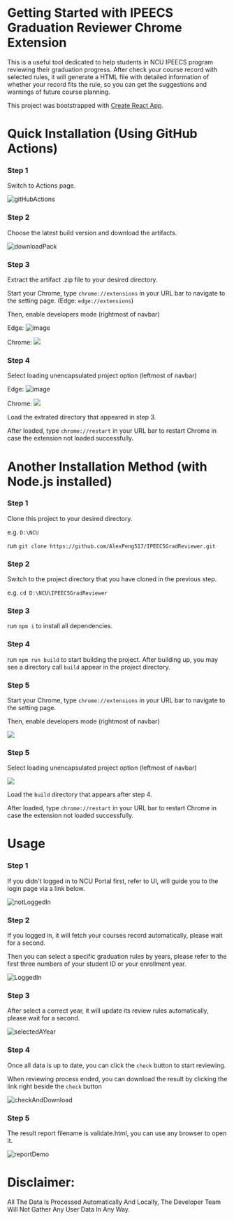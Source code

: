 # Getting Started with IPEECS Graduation Reviewer Chrome Extension

This is a useful tool dedicated to help students in NCU IPEECS program reviewing their graduation progress. After check your course record with selected rules, it will generate a HTML file with detailed information of whether your record fits the rule, so you can get the suggestions and warnings of future course planning.

This project was bootstrapped with [Create React App](https://github.com/facebook/create-react-app).


# Quick Installation (Using GitHub Actions)

### Step 1

Switch to Actions page.

![gitHubActions](https://user-images.githubusercontent.com/61203384/186875619-a2fbbbce-6ce3-469b-8a62-6d475d58a5cc.PNG)

### Step 2

Choose the latest build version and download the artifacts.

![downloadPack](https://user-images.githubusercontent.com/61203384/186876314-a7b89edb-2e77-4490-9701-2811ac62bb08.PNG)


### Step 3

Extract the artifact .zip file to your desired directory.

Start your Chrome, type `chrome://extensions` in your URL bar to navigate to the setting page. (Edge: `edge://extensions`)

Then, enable developers mode (rightmost of navbar)

Edge: ![image](https://user-images.githubusercontent.com/48956859/188354053-37231917-a3e4-4b41-aaba-7c59ff237094.png)

Chrome: ![](https://i.imgur.com/CRYm1l7.png)

### Step 4

Select loading unencapsulated project option (leftmost of navbar)

Edge: ![image](https://user-images.githubusercontent.com/48956859/188354103-3a8de833-42e0-4433-8bd7-e7483881606d.png)

Chrome: ![](https://i.imgur.com/2XSH43O.png)

Load the extrated directory that appeared in step 3.

After loaded, type `chrome://restart` in your URL bar to restart Chrome in case the extension not loaded successfully.




# Another Installation Method (with Node.js installed)

### Step 1

Clone this project to your desired directory.

e.g. `D:\NCU`

run `git clone https://github.com/AlexPeng517/IPEECSGradReviewer.git`

### Step 2

Switch to the project directory that you have cloned in the previous step.

e.g. `cd D:\NCU\IPEECSGradReviewer`

### Step 3

run `npm i` to install all dependencies.

### Step 4

run `npm run build` to start building the project.
After building up, you may see a directory call `build` appear in the project directory.

### Step 5

Start your Chrome, type `chrome://extensions` in your URL bar to navigate to the setting page.

Then, enable developers mode (rightmost of navbar)

![](https://i.imgur.com/CRYm1l7.png)

### Step 5

Select loading unencapsulated project option (leftmost of navbar)

![](https://i.imgur.com/2XSH43O.png)

Load the `build` directory that appears after step 4.

After loaded, type `chrome://restart` in your URL bar to restart Chrome in case the extension not loaded successfully.

# Usage

### Step 1

If you didn't logged in to NCU Portal first, refer to UI, will guide you to the login page via a link below.

![notLoggedIn](https://i.imgur.com/wTpRZpH.png)

### Step 2

If you logged in, it will fetch your courses record automatically, please wait for a second.

Then you can select a specific graduation rules by years, please refer to the first three numbers of your student ID or your enrollment year. 

![LoggedIn](https://i.imgur.com/a8w8SY7.png)

### Step 3

After select a correct year, it will update its review rules automatically, please wait for a second.

![selectedAYear](https://i.imgur.com/tI4CVu5.png)

### Step 4

Once all data is up to date, you can click the `check` button to start reviewing.

When reviewing process ended, you can download the result by clicking the link right beside the `check` button

![checkAndDownload](https://i.imgur.com/iVzl1AK.png)

### Step 5

The result report filename is validate.html, you can use any browser to open it.

![reportDemo](https://i.imgur.com/ad4rO9p.png)


# Disclaimer:
All The Data Is Processed Automatically And Locally, The Developer Team Will Not Gather Any User Data In Any Way.











